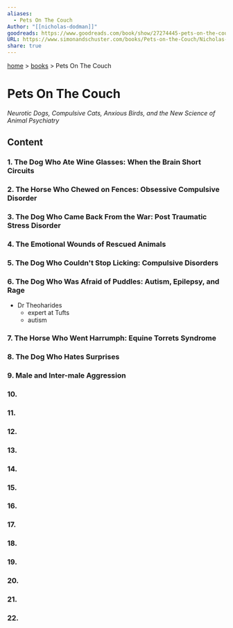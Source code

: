 ```yaml
---  
aliases:  
  - Pets On The Couch  
Author: "[[nicholas-dodman]]"  
goodreads: https://www.goodreads.com/book/show/27274445-pets-on-the-couch  
URL: https://www.simonandschuster.com/books/Pets-on-the-Couch/Nicholas-Dodman/9781476749037  
share: true  
---  
```

[ home](/index.md) > [ books](/books/index.md) > Pets On The Couch  
# Pets On The Couch  
_Neurotic Dogs, Compulsive Cats, Anxious Birds, and the New Science of Animal Psychiatry_  
## Content  
### 1. The Dog Who Ate Wine Glasses: When the Brain Short Circuits  
  
### 2. The Horse Who Chewed on Fences: Obsessive Compulsive Disorder  
  
### 3. The Dog Who Came Back From the War: Post Traumatic Stress Disorder  
  
### 4. The Emotional Wounds of Rescued Animals  
  
### 5. The Dog Who Couldn't Stop Licking: Compulsive Disorders  
  
### 6. The Dog Who Was Afraid of Puddles: Autism, Epilepsy, and Rage  
- Dr Theoharides  
  - expert at Tufts  
  - autism  
### 7. The Horse Who Went Harrumph: Equine Torrets Syndrome  
### 8. The Dog Who Hates Surprises  
### 9. Male and Inter-male Aggression  
### 10.   
### 11.   
### 12.   
### 13.   
### 14.   
### 15.   
### 16.   
### 17.   
### 18.   
### 19.   
### 20.   
### 21.   
### 22.   
